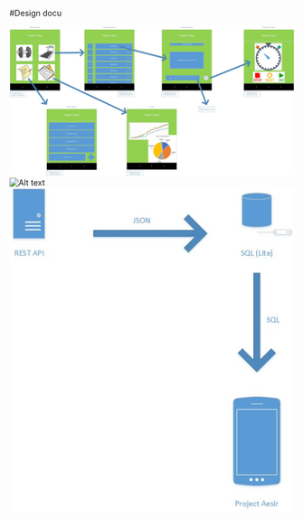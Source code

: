 #Design docu


![Alt text](https://github.com/broekm006/Project_Aesir/blob/master/doc/fitness_app_V2.jpg)
![Alt text](https://github.com/broekm006/Project_Aesir/blob/master/doc/class%20diagram.jpg.jpg)
![Alt text](https://github.com/broekm006/Project_Aesir/blob/master/doc/topo.jpg)

